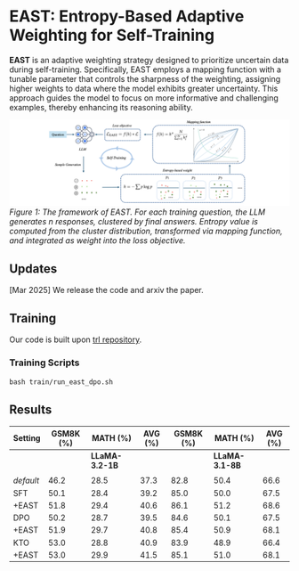 # EAST: Entropy-Based Adaptive Weighting for Self-Training
**EAST** is an adaptive weighting strategy designed to prioritize uncertain data during self-training. Specifically, EAST employs a mapping function with a tunable parameter that controls the sharpness of the weighting, assigning higher weights to data where the model exhibits greater uncertainty. This approach guides the model to focus on more informative and challenging examples, thereby enhancing its reasoning ability.

<!-- ![EAST Comparison](assets/east_compare.png)
*Figure 1: Comparison between the traditional self-training pipeline and EAST. The LLM generates $n$ responses per question, clustered by final answers. Questions with all incorrect answers are discarded. Self-training fine-tunes uniformly on the rest, while EAST assigns higher weights to questions with diverse (uncertain) answers and lower weights to consistent (confident) ones.* -->

![EAST Overview](assets/east_overview2.png)
*Figure 1: The framework of EAST. For each training question, the LLM generates $n$ responses, clustered by final answers. Entropy value is computed from the cluster distribution, transformed via mapping function, and integrated as weight into the loss objective.*

## Updates
[Mar 2025] We release the code and arxiv the paper. 

## Training
Our code is built upon [trl repository](https://github.com/huggingface/trl/tree/main). 

### Training Scripts
```
bash train/run_east_dpo.sh
```
## Results

| Setting    | GSM8K (%) | MATH (%) | AVG (%) | GSM8K (%) | MATH (%) | AVG (%) |
|------------|-----------|----------|---------|-----------|----------|---------|
|            |  |**LLaMA-3.2-1B**  |     |                  | **LLaMA-3.1-8B** |
|            |           |          |         |           |          |         |
| _default_  | 46.2      | 28.5     | 37.3    | 82.8      | 50.4     | 66.6    |
| SFT        | 50.1      | 28.4     | 39.2    | 85.0      | 50.0     | 67.5    |
| +EAST      | 51.8  | 29.4 | 40.6 | 86.1 | 51.2 | 68.6 |
| DPO        | 50.2      | 28.7     | 39.5    | 84.6      | 50.1     | 67.5    |
| +EAST      | 51.9 | 29.7 | 40.8 | 85.4 | 50.9 | 68.1 |
| KTO        | 53.0  | 28.8     | 40.9    | 83.9      | 48.9     | 66.4    |
| +EAST      | 53.0  | 29.9 | 41.5 | 85.1 |  51.0 | 68.1 |
